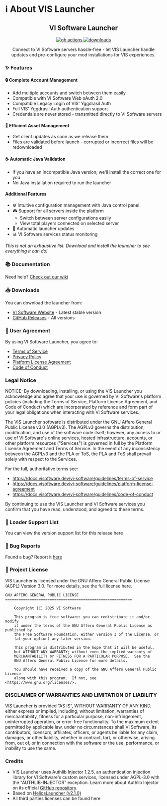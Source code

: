 # ℹ️ About VIS Launcher

<h2 align="center">VI Software Launcher</h2>

<p align="center"><a href="https://github.com/VI-Software/vis-launcher/actions"><img src="https://img.shields.io/github/actions/workflow/status/VI-Software/vis-launcher/build.yml?branch=master&#x26;style=for-the-badge" alt="gh actions"> </a><a href="https://github.com/VI-Software/vis-launcher/releases"><img src="https://img.shields.io/github/downloads/VI-Software/vis-launcher/total.svg?style=for-the-badge" alt="downloads"></a></p>

<p align="center">Connect to VI Software servers hassle-free - let VIS Launcher handle updates and pre-configure your mod installations for VIS experiences.</p>

### ✨ Features

#### 🔒 Complete Account Management

* Add multiple accounts and switch between them easily
* Compatible with VI Software Web oAuth 2.0
* Compatible Legacy Login of VIS' Yggdrasil Auth
* Full VIS' Yggdrasil Auth authentication support
* Credentials are never stored - transmitted directly to VI Software servers

#### 📂 Efficient Asset Management

* Get client updates as soon as we release them
* Files are validated before launch - corrupted or incorrect files will be redownloaded

#### ☕ Automatic Java Validation

* If you have an incompatible Java version, we'll install the correct one for you
* No Java installation required to run the launcher

#### Additional Features

* ⚙️ Intuitive configuration management with Java control panel
* 🎮 Support for all servers inside the platform
  * Switch between server configurations easily
  * View total players connected on selected server
* 🔄 Automatic launcher updates
* 📊 VI Software services status monitoring

_This is not an exhaustive list. Download and install the launcher to see everything it can do!_

### 📚 Documentation

Need help? [Check out our wiki](https://docs.visoftware.dev/vi-software/vis-launcher)

### 📥 Downloads

You can download the launcher from:

* [VI Software Website](https://visoftware.dev/launcher) - Latest stable version
* [GitHub Releases](https://github.com/VI-Software/vis-launcher/releases) - All versions

### 📜 User Agreement

By using VI Software Launcher, you agree to:

* [Terms of Service](https://docs.visoftware.dev/vi-software/guidelines/terms-of-service)
* [Privacy Policy](https://docs.visoftware.dev/vi-software/guidelines/privacy-policy)
* [Platform License Agreement](https://docs.visoftware.dev/vi-software/guidelines/platform-license-agreement)
* [Code of Conduct](https://docs.visoftware.dev/vi-software/guidelines/code-of-conduct)

### Legal Notice

NOTICE: By downloading, installing, or using the VIS Launcher you acknowledge and agree that your use is governed by VI Software's platform policies (including the Terms of Service, Platform License Agreement, and Code of Conduct) which are incorporated by reference and form part of your legal obligations when interacting with VI Software services.

The VIS Launcher software is distributed under the GNU Affero General Public License v3.0 (AGPLv3). The AGPLv3 governs the distribution, modification, and use of the software code itself; however, any access to or use of VI Software's online services, hosted infrastructure, accounts, or other platform resources ("Services") is governed in full by the Platform License Agreement and Terms of Service. In the event of any inconsistency between the AGPLv3 and the PLA or ToS, the PLA and ToS shall prevail solely with respect to the Services.

For the full, authoritative terms see:

* https://docs.visoftware.dev/vi-software/guidelines/terms-of-service
* https://docs.visoftware.dev/vi-software/guidelines/platform-license-agreement
* https://docs.visoftware.dev/vi-software/guidelines/code-of-conduct

By continuing to use the VIS Launcher and VI Software services you confirm that you have read, understood, and agreed to these terms.

### 🔧 Loader Support List

You can view the version support list for this release here

### 🐛 Bug Reports

Found a bug? Report it [here](https://github.com/VI-Software/vis-launcher/issues)

### 📄 Project License

VIS Launcher is licensed under the GNU Affero General Public License (AGPL) Version 3.0. For more details, see the full license here.

```
GNU AFFERO GENERAL PUBLIC LICENSE
=========================================================

    Copyright (C) 2025 VI Software

    This program is free software: you can redistribute it and/or modify
    it under the terms of the GNU Affero General Public License as published by
    the Free Software Foundation, either version 3 of the License, or
    (at your option) any later version.

    This program is distributed in the hope that it will be useful,
    but WITHOUT ANY WARRANTY; without even the implied warranty of
    MERCHANTABILITY or FITNESS FOR A PARTICULAR PURPOSE.  See the
    GNU Affero General Public License for more details.

    You should have received a copy of the GNU Affero General Public License
    along with this program.  If not, see <https://www.gnu.org/licenses/>.

```

### DISCLAIMER OF WARRANTIES AND LIMITATION OF LIABILITY

VIS Launcher is provided “AS IS”, WITHOUT WARRANTY OF ANY KIND, either express or implied, including, without limitation, warranties of merchantability, fitness for a particular purpose, non-infringement, uninterrupted operation, or error-free functionality. To the maximum extent permitted by applicable law, under no circumstances shall VI Software, its contributors, licensors, affiliates, officers, or agents be liable for any claim, damages, or other liability, whether in contract, tort, or otherwise, arising from, out of, or in connection with the software or the use, performance, or inability to use the same.

### Credits

* VIS Launcher uses Authlib Injector 1.2.5, an authentication injection library for VI Software's custom services, licensed under AGPL-3.0 with the "AUTHLIB-INJECTOR" exception. Learn more about Authlib Injector on its official [GitHub repository](https://github.com/yushijinhun/authlib-injector).
* Based on [HeliosLauncher (v2.1.0)](https://github.com/dscalzi/helioslauncher)
* All third parties licenses can be found here

